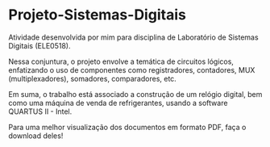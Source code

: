 # Projeto-Sistemas-Digitais
Atividade desenvolvida por mim para disciplina de Laboratório de Sistemas Digitais (ELE0518).

Nessa conjuntura, o projeto envolve a temática de circuitos lógicos, enfatizando o uso de componentes como registradores, contadores, MUX (multiplexadores), somadores, comparadores, etc.

Em suma, o trabalho está associado a construção de um relógio digital, bem como uma máquina de venda de refrigerantes, usando a software QUARTUS II - Intel.

Para uma melhor visualização dos documentos em formato PDF, faça o download deles!
